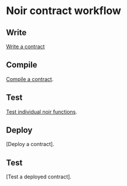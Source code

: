 # Noir contract workflow

## Write

[Write a contract](./concepts.md)

## Compile

[Compile a contract](./compiling-contracts.md).

## Test

[Test individual noir functions](https://noir-lang.org/nargo/testing).

## Deploy

[Deploy a contract].

## Test

[Test a deployed contract].